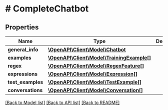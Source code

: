 # # CompleteChatbot

## Properties

Name | Type | Description | Notes
------------ | ------------- | ------------- | -------------
**general_info** | [**\OpenAPI\Client\Model\Chatbot**](Chatbot.md) |  | [optional] 
**examples** | [**\OpenAPI\Client\Model\TrainingExample[]**](TrainingExample.md) |  | [optional] 
**regex** | [**\OpenAPI\Client\Model\RegexFeature[]**](RegexFeature.md) |  | [optional] 
**expressions** | [**\OpenAPI\Client\Model\Expression[]**](Expression.md) |  | [optional] 
**test_examples** | [**\OpenAPI\Client\Model\TestExample[]**](TestExample.md) |  | [optional] 
**conversations** | [**\OpenAPI\Client\Model\Conversation[]**](Conversation.md) |  | [optional] 

[[Back to Model list]](../../README.md#documentation-for-models) [[Back to API list]](../../README.md#documentation-for-api-endpoints) [[Back to README]](../../README.md)


